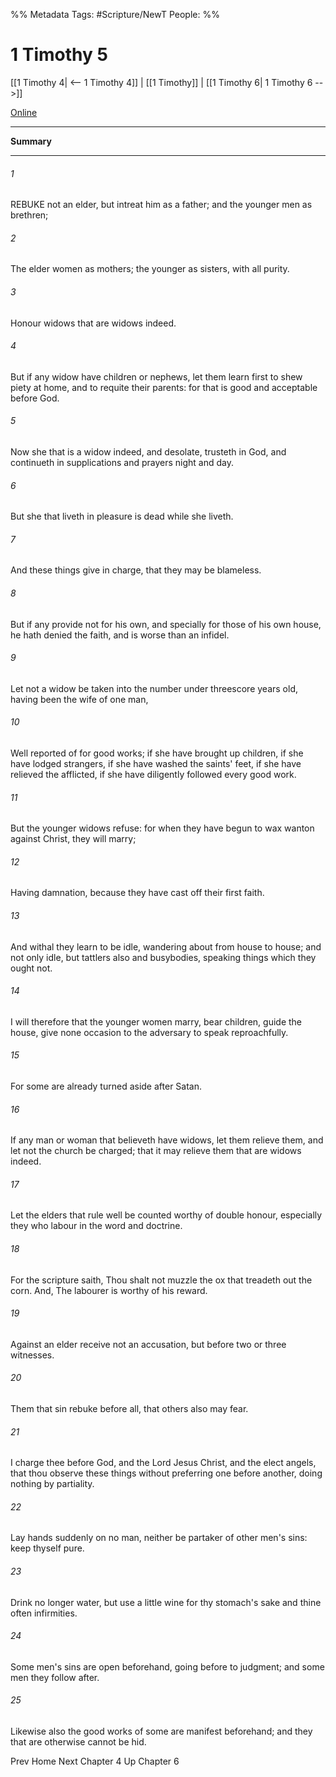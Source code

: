
%% Metadata
Tags: #Scripture/NewT
People: 
%%
# 1 Timothy 5
[[1 Timothy 4| <-- 1 Timothy 4]] | [[1 Timothy]] | [[1 Timothy 6| 1 Timothy 6 -->]]

[Online](https://churchofjesuschrist.org/study/scriptures/nt/1-tim/5?lang=eng)

---
__Summary__



---
###### 1
REBUKE not an elder, but intreat him as a father; and the younger men as brethren;
###### 2
The elder women as mothers; the younger as sisters, with all purity.
###### 3
Honour widows that are widows indeed.
###### 4
But if any widow have children or nephews, let them learn first to shew piety at home, and to requite their parents: for that is good and acceptable before God.
###### 5
Now she that is a widow indeed, and desolate, trusteth in God, and continueth in supplications and prayers night and day.
###### 6
But she that liveth in pleasure is dead while she liveth.
###### 7
And these things give in charge, that they may be blameless.
###### 8
But if any provide not for his own, and specially for those of his own house, he hath denied the faith, and is worse than an infidel.
###### 9
Let not a widow be taken into the number under threescore years old, having been the wife of one man,
###### 10
Well reported of for good works; if she have brought up children, if she have lodged strangers, if she have washed the saints' feet, if she have relieved the afflicted, if she have diligently followed every good work.
###### 11
But the younger widows refuse: for when they have begun to wax wanton against Christ, they will marry;
###### 12
Having damnation, because they have cast off their first faith.
###### 13
And withal they learn to be idle, wandering about from house to house; and not only idle, but tattlers also and busybodies, speaking things which they ought not.
###### 14
I will therefore that the younger women marry, bear children, guide the house, give none occasion to the adversary to speak reproachfully.
###### 15
For some are already turned aside after Satan.
###### 16
If any man or woman that believeth have widows, let them relieve them, and let not the church be charged; that it may relieve them that are widows indeed.
###### 17
Let the elders that rule well be counted worthy of double honour, especially they who labour in the word and doctrine.
###### 18
For the scripture saith, Thou shalt not muzzle the ox that treadeth out the corn. And, The labourer is worthy of his reward.
###### 19
Against an elder receive not an accusation, but before two or three witnesses.
###### 20
Them that sin rebuke before all, that others also may fear.
###### 21
I charge thee before God, and the Lord Jesus Christ, and the elect angels, that thou observe these things without preferring one before another, doing nothing by partiality.
###### 22
Lay hands suddenly on no man, neither be partaker of other men's sins: keep thyself pure.
###### 23
Drink no longer water, but use a little wine for thy stomach's sake and thine often infirmities.
###### 24
Some men's sins are open beforehand, going before to judgment; and some men they follow after.
###### 25
Likewise also the good works of some are manifest beforehand; and they that are otherwise cannot be hid.

Prev
Home
Next
Chapter 4
Up
Chapter 6



